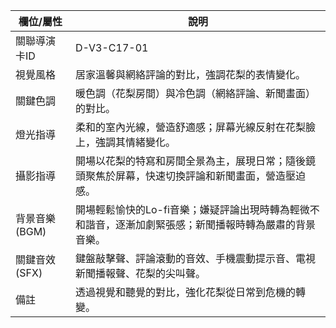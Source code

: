 | 欄位/屬性 | 說明 |
|---|---|
| 關聯導演卡ID | D-V3-C17-01 |
| 視覺風格 | 居家溫馨與網絡評論的對比，強調花梨的表情變化。 |
| 關鍵色調 | 暖色調（花梨房間）與冷色調（網絡評論、新聞畫面）的對比。 |
| 燈光指導 | 柔和的室內光線，營造舒適感；屏幕光線反射在花梨臉上，強調其情緒變化。 |
| 攝影指導 | 開場以花梨的特寫和房間全景為主，展現日常；隨後鏡頭聚焦於屏幕，快速切換評論和新聞畫面，營造壓迫感。 |
| 背景音樂 (BGM) | 開場輕鬆愉快的Lo-fi音樂；嫌疑評論出現時轉為輕微不和諧音，逐漸加劇緊張感；新聞播報時轉為嚴肅的背景音樂。 |
| 關鍵音效 (SFX) | 鍵盤敲擊聲、評論滾動的音效、手機震動提示音、電視新聞播報聲、花梨的尖叫聲。 |
| 備註 | 透過視覺和聽覺的對比，強化花梨從日常到危機的轉變。
